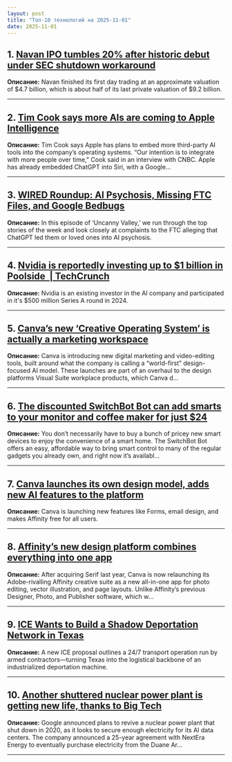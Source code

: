 ```yaml
---
layout: post
title: "Топ-10 технологий на 2025-11-01"
date: 2025-11-01
---
```


## 1. [Navan IPO tumbles 20% after historic debut under SEC shutdown workaround](https://techcrunch.com/2025/10/30/navan-ipo-tumbles-20-after-historic-debut-under-sec-shutdown-workaround/)

**Описание:** Navan finished its first day trading at an approximate valuation of $4.7 billion, which is about half of its last private valuation of $9.2 billion.

---

## 2. [Tim Cook says more AIs are coming to Apple Intelligence](https://www.theverge.com/news/810735/tim-cook-ai-apple-intelligence-integrations)

**Описание:** Tim Cook says Apple has plans to embed more third-party AI tools into the company’s operating systems. “Our intention is to integrate with more people over time,” Cook said in an interview with CNBC. Apple has already embedded ChatGPT into Siri, with a Google…

---

## 3. [WIRED Roundup: AI Psychosis, Missing FTC Files, and Google Bedbugs](https://www.wired.com/story/uncanny-valley-podcast-wired-roundup-ai-psychosis-ftc-files-google-bedbugs/)

**Описание:** In this episode of ‘Uncanny Valley,’ we run through the top stories of the week and look closely at complaints to the FTC alleging that ChatGPT led them or loved ones into AI psychosis.

---

## 4. [Nvidia is reportedly investing up to $1 billion in Poolside  | TechCrunch](https://techcrunch.com/2025/10/30/nvidia-is-reportedly-investing-up-to-1-billion-in-poolside/)

**Описание:** Nvidia is an existing investor in the AI company and participated in it's $500 million Series A round in 2024.

---

## 5. [Canva’s new ‘Creative Operating System’ is actually a marketing workspace](https://www.theverge.com/news/810414/canva-creative-operating-system-ai-launch)

**Описание:** Canva is introducing new digital marketing and video-editing tools, built around what the company is calling a “world-first” design-focused AI model. These launches are part of an overhaul to the design platforms Visual Suite workplace products, which Canva d…

---

## 6. [The discounted SwitchBot Bot can add smarts to your monitor and coffee maker for just $24](https://www.theverge.com/tech/810358/switchbot-bot-smart-home-amazon-deal-sale)

**Описание:** You don’t necessarily have to buy a bunch of pricey new smart devices to enjoy the convenience of a smart home. The SwitchBot Bot offers an easy, affordable way to bring smart control to many of the regular gadgets you already own, and right now it’s availabl…

---

## 7. [Canva launches its own design model, adds new AI features to the platform](https://techcrunch.com/2025/10/30/canva-launches-its-own-design-model-adds-new-ai-features-to-the-platform/)

**Описание:** Canva is launching new features like Forms, email design, and makes Affinity free for all users.

---

## 8. [Affinity’s new design platform combines everything into one app](https://www.theverge.com/news/810251/canva-affinity-design-suite-free-app-relaunch)

**Описание:** After acquiring Serif last year, Canva is now relaunching its Adobe-rivalling Affinity creative suite as a new all-in-one app for photo editing, vector illustration, and page layouts. Unlike Affinity’s previous Designer, Photo, and Publisher software, which w…

---

## 9. [ICE Wants to Build a Shadow Deportation Network in Texas](https://www.wired.com/story/ice-is-building-a-24-7-shadow-transportation-network-across-texas/)

**Описание:** A new ICE proposal outlines a 24/7 transport operation run by armed contractors—turning Texas into the logistical backbone of an industrialized deportation machine.

---

## 10. [Another shuttered nuclear power plant is getting new life, thanks to Big Tech](https://www.theverge.com/news/810254/google-ai-data-center-nuclear-power-plant-restart)

**Описание:** Google announced plans to revive a nuclear power plant that shut down in 2020, as it looks to secure enough electricity for its AI data centers. The company announced a 25-year agreement with NextEra Energy to eventually purchase electricity from the Duane Ar…

---

